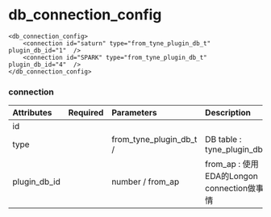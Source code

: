 # db\_connection\_config

```markup
<db_connection_config>
    <connection id="saturn" type="from_tyne_plugin_db_t"  plugin_db_id="1"  />
    <connection id="SPARK" type="from_tyne_plugin_db_t"  plugin_db_id="4"  />            
</db_connection_config>
```

### connection

| Attributes | Required | Parameters | Description |
| :--- | :--- | :--- | :--- |
| id |  |  |  |
| type |  | from\_tyne\_plugin\_db\_t /  | DB table :  tyne\_plugin\_db\_t |
| plugin\_db\_id |  | number / from\_ap | from\_ap : 使用EDA的Longon connection做事情 |

